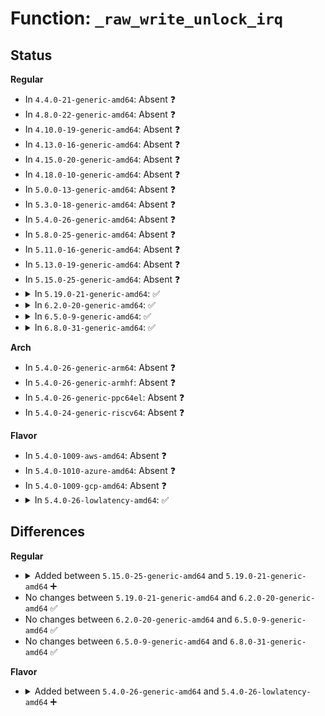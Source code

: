 # Function: <code>_raw_write_unlock_irq</code>

## Status
<b>Regular</b>
<ul>
<li>
In <code>4.4.0-21-generic-amd64</code>: Absent ❓
</li>
<li>
In <code>4.8.0-22-generic-amd64</code>: Absent ❓
</li>
<li>
In <code>4.10.0-19-generic-amd64</code>: Absent ❓
</li>
<li>
In <code>4.13.0-16-generic-amd64</code>: Absent ❓
</li>
<li>
In <code>4.15.0-20-generic-amd64</code>: Absent ❓
</li>
<li>
In <code>4.18.0-10-generic-amd64</code>: Absent ❓
</li>
<li>
In <code>5.0.0-13-generic-amd64</code>: Absent ❓
</li>
<li>
In <code>5.3.0-18-generic-amd64</code>: Absent ❓
</li>
<li>
In <code>5.4.0-26-generic-amd64</code>: Absent ❓
</li>
<li>
In <code>5.8.0-25-generic-amd64</code>: Absent ❓
</li>
<li>
In <code>5.11.0-16-generic-amd64</code>: Absent ❓
</li>
<li>
In <code>5.13.0-19-generic-amd64</code>: Absent ❓
</li>
<li>
In <code>5.15.0-25-generic-amd64</code>: Absent ❓
</li>
<li>
<details>
<summary>In <code>5.19.0-21-generic-amd64</code>: ✅</summary>

```c
void _raw_write_unlock_irq(rwlock_t * lock)
```

```json
{
  "name": "_raw_write_unlock_irq",
  "collision_type": "Unique Global",
  "inline_type": "No",
  "funcs": [
    {
      "addr": 18446744071594745024,
      "name": "_raw_write_unlock_irq",
      "external": true,
      "loc": "kernel/locking/spinlock.c:356",
      "file": "kernel/locking/spinlock.c",
      "inline": "seen, unknown",
      "caller_inline": [],
      "caller_func": [
        "kernel/fork.c:copy_process",
        "kernel/fork.c:copy_process",
        "kernel/exit.c:wait_task_zombie",
        "kernel/exit.c:wait_task_zombie",
        "kernel/exit.c:do_exit",
        "kernel/exit.c:forget_original_parent",
        "kernel/exit.c:release_task",
        "kernel/exit.c:release_task",
        "kernel/ptrace.c:ptrace_request",
        "kernel/ptrace.c:ptrace_traceme",
        "kernel/ptrace.c:ptrace_attach",
        "kernel/ptrace.c:ptrace_attach",
        "kernel/sys.c:ksys_setsid",
        "kernel/sys.c:ksys_setsid",
        "kernel/sys.c:__do_sys_setpgid",
        "fs/exec.c:begin_new_exec",
        "fs/exec.c:de_thread",
        "fs/exec.c:de_thread",
        "fs/fcntl.c:fasync_insert_entry",
        "fs/fcntl.c:fasync_remove_entry",
        "fs/fcntl.c:f_delown",
        "fs/eventpoll.c:do_epoll_ctl",
        "fs/eventpoll.c:do_epoll_ctl",
        "fs/eventpoll.c:do_epoll_ctl",
        "fs/eventpoll.c:ep_poll",
        "fs/eventpoll.c:ep_poll",
        "fs/eventpoll.c:ep_poll",
        "fs/eventpoll.c:ep_send_events",
        "fs/eventpoll.c:ep_insert",
        "fs/eventpoll.c:ep_insert",
        "fs/eventpoll.c:ep_remove",
        "fs/eventpoll.c:ep_done_scan",
        "security/keys/keyctl.c:keyctl_session_to_parent",
        "security/keys/keyctl.c:keyctl_session_to_parent",
        "security/keys/keyctl.c:keyctl_session_to_parent",
        "security/keys/keyctl.c:keyctl_session_to_parent",
        "drivers/scsi/sg.c:sg_ioctl_common",
        "drivers/scsi/sg.c:sg_ioctl_common",
        "net/netlink/af_netlink.c:netlink_change_ngroups",
        "net/netlink/af_netlink.c:__netlink_kernel_create",
        "net/netlink/af_netlink.c:netlink_setsockopt",
        "net/netlink/af_netlink.c:netlink_setsockopt",
        "net/netlink/af_netlink.c:netlink_bind",
        "net/netlink/af_netlink.c:netlink_realloc_groups",
        "net/netlink/af_netlink.c:netlink_release",
        "net/netlink/af_netlink.c:netlink_release"
      ]
    }
  ],
  "symbols": [
    {
      "addr": 18446744071594745024,
      "name": "_raw_write_unlock_irq",
      "section": ".text",
      "bind": "STB_GLOBAL",
      "size": 52
    }
  ]
}
```
</details>
</li>
<li>
<details>
<summary>In <code>6.2.0-20-generic-amd64</code>: ✅</summary>

```c
void _raw_write_unlock_irq(rwlock_t * lock)
```

```json
{
  "name": "_raw_write_unlock_irq",
  "collision_type": "Unique Global",
  "inline_type": "No",
  "funcs": [
    {
      "addr": 18446744071596497872,
      "name": "_raw_write_unlock_irq",
      "external": true,
      "loc": "kernel/locking/spinlock.c:356",
      "file": "kernel/locking/spinlock.c",
      "inline": "seen, unknown",
      "caller_inline": [],
      "caller_func": [
        "kernel/fork.c:copy_process",
        "kernel/fork.c:copy_process",
        "kernel/exit.c:wait_task_zombie",
        "kernel/exit.c:wait_task_zombie",
        "kernel/exit.c:do_exit",
        "kernel/exit.c:forget_original_parent",
        "kernel/exit.c:release_task",
        "kernel/exit.c:release_task",
        "kernel/ptrace.c:ptrace_request",
        "kernel/ptrace.c:ptrace_traceme",
        "kernel/ptrace.c:ptrace_attach",
        "kernel/ptrace.c:ptrace_attach",
        "kernel/sys.c:ksys_setsid",
        "kernel/sys.c:ksys_setsid",
        "kernel/sys.c:__do_sys_setpgid",
        "fs/exec.c:unshare_sighand",
        "fs/exec.c:de_thread",
        "fs/exec.c:de_thread",
        "fs/fcntl.c:fasync_insert_entry",
        "fs/fcntl.c:fasync_remove_entry",
        "fs/fcntl.c:f_delown",
        "fs/eventpoll.c:do_epoll_ctl",
        "fs/eventpoll.c:do_epoll_ctl",
        "fs/eventpoll.c:do_epoll_ctl",
        "fs/eventpoll.c:ep_poll",
        "fs/eventpoll.c:ep_poll",
        "fs/eventpoll.c:ep_poll",
        "fs/eventpoll.c:ep_send_events",
        "fs/eventpoll.c:ep_insert",
        "fs/eventpoll.c:ep_insert",
        "fs/eventpoll.c:ep_remove",
        "fs/eventpoll.c:ep_done_scan",
        "security/keys/keyctl.c:keyctl_session_to_parent",
        "security/keys/keyctl.c:keyctl_session_to_parent",
        "security/keys/keyctl.c:keyctl_session_to_parent",
        "security/keys/keyctl.c:keyctl_session_to_parent",
        "drivers/scsi/sg.c:sg_ioctl_common",
        "drivers/scsi/sg.c:sg_ioctl_common",
        "net/netlink/af_netlink.c:netlink_proto_init",
        "net/netlink/af_netlink.c:netlink_change_ngroups",
        "net/netlink/af_netlink.c:__netlink_kernel_create",
        "net/netlink/af_netlink.c:netlink_setsockopt",
        "net/netlink/af_netlink.c:netlink_setsockopt",
        "net/netlink/af_netlink.c:netlink_bind",
        "net/netlink/af_netlink.c:netlink_realloc_groups",
        "net/netlink/af_netlink.c:netlink_release",
        "net/netlink/af_netlink.c:netlink_release"
      ]
    }
  ],
  "symbols": [
    {
      "addr": 18446744071596497872,
      "name": "_raw_write_unlock_irq",
      "section": ".text",
      "bind": "STB_GLOBAL",
      "size": 64
    }
  ]
}
```
</details>
</li>
<li>
<details>
<summary>In <code>6.5.0-9-generic-amd64</code>: ✅</summary>

```c
void _raw_write_unlock_irq(rwlock_t * lock)
```

```json
{
  "name": "_raw_write_unlock_irq",
  "collision_type": "Unique Global",
  "inline_type": "No",
  "funcs": [
    {
      "addr": 18446744071597035440,
      "name": "_raw_write_unlock_irq",
      "external": true,
      "loc": "kernel/locking/spinlock.c:356",
      "file": "kernel/locking/spinlock.c",
      "inline": "seen, unknown",
      "caller_inline": [],
      "caller_func": [
        "kernel/fork.c:copy_process",
        "kernel/fork.c:copy_process",
        "kernel/exit.c:wait_task_zombie",
        "kernel/exit.c:wait_task_zombie",
        "kernel/exit.c:do_exit",
        "kernel/exit.c:forget_original_parent",
        "kernel/exit.c:release_task",
        "kernel/exit.c:release_task",
        "kernel/ptrace.c:ptrace_request",
        "kernel/ptrace.c:ptrace_traceme",
        "kernel/ptrace.c:ptrace_attach",
        "kernel/ptrace.c:ptrace_attach",
        "kernel/sys.c:ksys_setsid",
        "kernel/sys.c:ksys_setsid",
        "kernel/sys.c:__do_sys_setpgid",
        "fs/exec.c:unshare_sighand",
        "fs/exec.c:de_thread",
        "fs/exec.c:de_thread",
        "fs/fcntl.c:fasync_insert_entry",
        "fs/fcntl.c:fasync_remove_entry",
        "fs/fcntl.c:f_delown",
        "fs/eventpoll.c:do_epoll_ctl",
        "fs/eventpoll.c:do_epoll_ctl",
        "fs/eventpoll.c:do_epoll_ctl",
        "fs/eventpoll.c:ep_poll",
        "fs/eventpoll.c:ep_poll",
        "fs/eventpoll.c:ep_poll",
        "fs/eventpoll.c:ep_send_events",
        "fs/eventpoll.c:ep_insert",
        "fs/eventpoll.c:ep_insert",
        "fs/eventpoll.c:__ep_remove",
        "fs/eventpoll.c:ep_done_scan",
        "fs/kernfs/dir.c:kernfs_rename_ns",
        "security/keys/keyctl.c:keyctl_session_to_parent",
        "security/keys/keyctl.c:keyctl_session_to_parent",
        "security/keys/keyctl.c:keyctl_session_to_parent",
        "security/keys/keyctl.c:keyctl_session_to_parent",
        "drivers/scsi/sg.c:sg_ioctl_common",
        "drivers/scsi/sg.c:sg_ioctl_common",
        "net/netlink/af_netlink.c:netlink_proto_init",
        "net/netlink/af_netlink.c:netlink_change_ngroups",
        "net/netlink/af_netlink.c:__netlink_kernel_create",
        "net/netlink/af_netlink.c:netlink_setsockopt",
        "net/netlink/af_netlink.c:netlink_setsockopt",
        "net/netlink/af_netlink.c:netlink_setsockopt",
        "net/netlink/af_netlink.c:netlink_bind",
        "net/netlink/af_netlink.c:netlink_realloc_groups",
        "net/netlink/af_netlink.c:netlink_release",
        "net/netlink/af_netlink.c:netlink_release"
      ]
    }
  ],
  "symbols": [
    {
      "addr": 18446744071597035440,
      "name": "_raw_write_unlock_irq",
      "section": ".text",
      "bind": "STB_GLOBAL",
      "size": 64
    }
  ]
}
```
</details>
</li>
<li>
<details>
<summary>In <code>6.8.0-31-generic-amd64</code>: ✅</summary>

```c
void _raw_write_unlock_irq(rwlock_t * lock)
```

```json
{
  "name": "_raw_write_unlock_irq",
  "collision_type": "Unique Global",
  "inline_type": "No",
  "funcs": [
    {
      "addr": 18446744071597967408,
      "name": "_raw_write_unlock_irq",
      "external": true,
      "loc": "kernel/locking/spinlock.c:356",
      "file": "kernel/locking/spinlock.c",
      "inline": "seen, unknown",
      "caller_inline": [],
      "caller_func": [
        "kernel/fork.c:copy_process",
        "kernel/fork.c:copy_process",
        "kernel/exit.c:wait_task_zombie",
        "kernel/exit.c:wait_task_zombie",
        "kernel/exit.c:exit_notify",
        "kernel/exit.c:forget_original_parent",
        "kernel/exit.c:release_task",
        "kernel/exit.c:release_task",
        "kernel/ptrace.c:ptrace_request",
        "kernel/ptrace.c:ptrace_traceme",
        "kernel/ptrace.c:ptrace_attach",
        "kernel/ptrace.c:ptrace_attach",
        "kernel/sys.c:ksys_setsid",
        "kernel/sys.c:ksys_setsid",
        "kernel/sys.c:__do_sys_setpgid",
        "fs/exec.c:unshare_sighand",
        "fs/exec.c:de_thread",
        "fs/exec.c:de_thread",
        "fs/fcntl.c:fasync_insert_entry",
        "fs/fcntl.c:fasync_remove_entry",
        "fs/fcntl.c:f_delown",
        "fs/eventpoll.c:do_epoll_ctl",
        "fs/eventpoll.c:do_epoll_ctl",
        "fs/eventpoll.c:do_epoll_ctl",
        "fs/eventpoll.c:ep_poll",
        "fs/eventpoll.c:ep_poll",
        "fs/eventpoll.c:ep_poll",
        "fs/eventpoll.c:ep_send_events",
        "fs/eventpoll.c:ep_insert",
        "fs/eventpoll.c:ep_insert",
        "fs/eventpoll.c:__ep_remove",
        "fs/eventpoll.c:ep_done_scan",
        "fs/kernfs/dir.c:kernfs_rename_ns",
        "security/keys/keyctl.c:keyctl_session_to_parent",
        "security/keys/keyctl.c:keyctl_session_to_parent",
        "security/keys/keyctl.c:keyctl_session_to_parent",
        "security/keys/keyctl.c:keyctl_session_to_parent",
        "drivers/scsi/sg.c:sg_ioctl_common",
        "drivers/scsi/sg.c:sg_ioctl_common",
        "net/netlink/af_netlink.c:netlink_proto_init",
        "net/netlink/af_netlink.c:netlink_change_ngroups",
        "net/netlink/af_netlink.c:__netlink_kernel_create",
        "net/netlink/af_netlink.c:netlink_setsockopt",
        "net/netlink/af_netlink.c:netlink_setsockopt",
        "net/netlink/af_netlink.c:netlink_bind",
        "net/netlink/af_netlink.c:netlink_realloc_groups",
        "net/netlink/af_netlink.c:netlink_release",
        "net/netlink/af_netlink.c:netlink_release"
      ]
    }
  ],
  "symbols": [
    {
      "addr": 18446744071597967408,
      "name": "_raw_write_unlock_irq",
      "section": ".text",
      "bind": "STB_GLOBAL",
      "size": 64
    }
  ]
}
```
</details>
</li>
</ul>
<b>Arch</b>
<ul>
<li>
In <code>5.4.0-26-generic-arm64</code>: Absent ❓
</li>
<li>
In <code>5.4.0-26-generic-armhf</code>: Absent ❓
</li>
<li>
In <code>5.4.0-26-generic-ppc64el</code>: Absent ❓
</li>
<li>
In <code>5.4.0-24-generic-riscv64</code>: Absent ❓
</li>
</ul>
<b>Flavor</b>
<ul>
<li>
In <code>5.4.0-1009-aws-amd64</code>: Absent ❓
</li>
<li>
In <code>5.4.0-1010-azure-amd64</code>: Absent ❓
</li>
<li>
In <code>5.4.0-1009-gcp-amd64</code>: Absent ❓
</li>
<li>
<details>
<summary>In <code>5.4.0-26-lowlatency-amd64</code>: ✅</summary>

```c
void _raw_write_unlock_irq(rwlock_t * lock)
```

```json
{
  "name": "_raw_write_unlock_irq",
  "collision_type": "Unique Global",
  "inline_type": "No",
  "funcs": [
    {
      "addr": 18446744071590299184,
      "name": "_raw_write_unlock_irq",
      "external": true,
      "loc": "kernel/locking/spinlock.c:341",
      "file": "kernel/locking/spinlock.c",
      "inline": "seen, unknown",
      "caller_inline": [],
      "caller_func": [
        "kernel/fork.c:copy_process",
        "kernel/fork.c:copy_process",
        "kernel/exit.c:wait_task_zombie",
        "kernel/exit.c:wait_task_zombie",
        "kernel/exit.c:do_exit",
        "kernel/exit.c:do_exit",
        "kernel/exit.c:release_task",
        "kernel/exit.c:release_task",
        "kernel/ptrace.c:ptrace_request",
        "kernel/ptrace.c:ptrace_traceme",
        "kernel/ptrace.c:ptrace_attach",
        "kernel/ptrace.c:ptrace_attach",
        "kernel/sys.c:ksys_setsid",
        "kernel/sys.c:ksys_setsid",
        "kernel/sys.c:__ia32_sys_setpgid",
        "kernel/sys.c:__x64_sys_setpgid",
        "fs/exec.c:de_thread",
        "fs/exec.c:de_thread",
        "fs/exec.c:de_thread",
        "fs/fcntl.c:fasync_insert_entry",
        "fs/fcntl.c:fasync_remove_entry",
        "fs/fcntl.c:f_modown",
        "fs/eventpoll.c:__ia32_sys_epoll_ctl",
        "fs/eventpoll.c:__ia32_sys_epoll_ctl",
        "fs/eventpoll.c:__ia32_sys_epoll_ctl",
        "fs/eventpoll.c:__ia32_sys_epoll_ctl",
        "fs/eventpoll.c:__ia32_sys_epoll_ctl",
        "fs/eventpoll.c:__x64_sys_epoll_ctl",
        "fs/eventpoll.c:__x64_sys_epoll_ctl",
        "fs/eventpoll.c:__x64_sys_epoll_ctl",
        "fs/eventpoll.c:__x64_sys_epoll_ctl",
        "fs/eventpoll.c:__x64_sys_epoll_ctl",
        "fs/eventpoll.c:ep_poll",
        "fs/eventpoll.c:ep_poll",
        "fs/eventpoll.c:ep_poll",
        "fs/eventpoll.c:ep_remove",
        "security/keys/keyctl.c:keyctl_session_to_parent",
        "security/keys/keyctl.c:keyctl_session_to_parent",
        "security/keys/keyctl.c:keyctl_session_to_parent",
        "security/keys/keyctl.c:keyctl_session_to_parent",
        "security/selinux/ss/services.c:security_set_bools",
        "security/selinux/ss/services.c:security_set_bools",
        "security/selinux/ss/services.c:security_set_bools",
        "security/selinux/ss/services.c:security_load_policy",
        "drivers/scsi/sg.c:sg_ioctl",
        "drivers/scsi/sg.c:sg_ioctl",
        "net/netlink/af_netlink.c:netlink_table_ungrab"
      ]
    }
  ],
  "symbols": [
    {
      "addr": 18446744071590299184,
      "name": "_raw_write_unlock_irq",
      "section": ".text",
      "bind": "STB_GLOBAL",
      "size": 37
    }
  ]
}
```
</details>
</li>
</ul>

## Differences
<b>Regular</b>
<ul>
<li>
<details>
<summary>Added between <code>5.15.0-25-generic-amd64</code> and <code>5.19.0-21-generic-amd64</code> ➕</summary>

```c
void _raw_write_unlock_irq(rwlock_t * lock)
```
</details>
</li>
<li>
No changes between <code>5.19.0-21-generic-amd64</code> and <code>6.2.0-20-generic-amd64</code> ✅
</li>
<li>
No changes between <code>6.2.0-20-generic-amd64</code> and <code>6.5.0-9-generic-amd64</code> ✅
</li>
<li>
No changes between <code>6.5.0-9-generic-amd64</code> and <code>6.8.0-31-generic-amd64</code> ✅
</li>
</ul>
<b>Flavor</b>
<ul>
<li>
<details>
<summary>Added between <code>5.4.0-26-generic-amd64</code> and <code>5.4.0-26-lowlatency-amd64</code> ➕</summary>

```c
void _raw_write_unlock_irq(rwlock_t * lock)
```
</details>
</li>
</ul>

